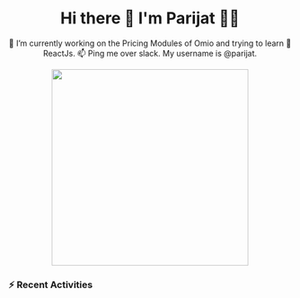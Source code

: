 <h1 align='center'>
  Hi there 👋 I'm Parijat 👨‍💻
</h1>

<p align='center'>
    🔭 I’m currently working on the Pricing Modules of Omio and trying to learn 🌱 ReactJs. 📫 Ping me over slack. My username is @parijat.
</p>

<p align='center'>
    <a href="#"><img src="https://github-readme-stats.vercel.app/api?username=parijatmukherjee&show_icons=true&count_private=true&theme=dark&hide=stars,issues,contribs" width="350"></a>
</p>

<p align='center'>
    <h3>⚡️ Recent Activities</h3>
    </br>
    <!--START_SECTION:activity-->
</p>
